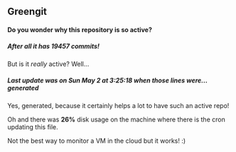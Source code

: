 ## Greengit

#### Do you wonder why this repository is so active?

##### After all it has 19457 commits!

But is it *really* active? Well...

##### Last update was on Sun May 2 at 3:25:18 when those lines were... generated

Yes, generated, because it certainly helps a lot to have such an active repo!

Oh and there was **26%** disk usage on the machine
where there is the cron updating this file.

Not the best way to monitor a VM in the cloud but it works! :)
